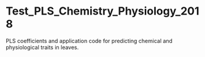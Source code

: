 # Test_PLS_Chemistry_Physiology_2018
PLS coefficients and application code for predicting chemical and physiological traits in leaves.
